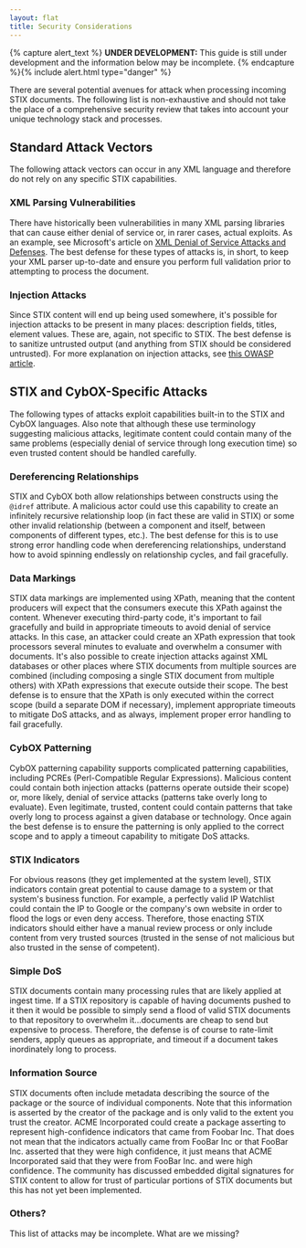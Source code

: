 ```yaml
---
layout: flat
title: Security Considerations
---
```


<link href="/css/security.css" rel="stylesheet"/>

{% capture alert_text %}
**UNDER DEVELOPMENT:** This guide is still under development and the information below may be incomplete.
{% endcapture %}{% include alert.html type="danger" %}

There are several potential avenues for attack when processing incoming STIX documents. The following list is non-exhaustive and should not take the place of a comprehensive security review that takes into account your unique technology stack and processes.

## Standard Attack Vectors

The following attack vectors can occur in any XML language and therefore do not rely on any specific STIX capabilities.

### <span class="label label-warning">XML Parsing Vulnerabilities</span>

There have historically been vulnerabilities in many XML parsing libraries that can cause either denial of service or, in rarer cases, actual exploits. As an example, see Microsoft's article on [XML Denial of Service Attacks and Defenses](http://msdn.microsoft.com/en-us/magazine/ee335713.aspx). The best defense for these types of attacks is, in short, to keep your XML parser up-to-date and ensure you perform full validation prior to attempting to process the document.

### <span class="label label-warning">Injection Attacks</span>

Since STIX content will end up being used somewhere, it's possible for injection attacks to be present in many places: description fields, titles, element values. These are, again, not specific to STIX. The best defense is to sanitize untrusted output (and anything from STIX should be considered untrusted). For more explanation on injection attacks, see [this OWASP article](https://www.owasp.org/index.php/Top_10_2010-A1-Injection).

## STIX and CybOX-Specific Attacks

The following types of attacks exploit capabilities built-in to the STIX and CybOX languages. Also note that although these use terminology suggesting malicious attacks, legitimate content could contain many of the same problems (especially denial of service through long execution time) so even trusted content should be handled carefully.

### <span class="label label-danger">Dereferencing Relationships</span>

STIX and CybOX both allow relationships between constructs using the `@idref` attribute. A malicious actor could use this capability to create an infinitely recursive relationship loop (in fact these are valid in STIX) or some other invalid relationship (between a component and itself, between components of different types, etc.). The best defense for this is to use strong error handling code when dereferencing relationships, understand how to avoid spinning endlessly on relationship cycles, and fail gracefully.

### <span class="label label-danger">Data Markings</span>

STIX data markings are implemented using XPath, meaning that the content producers will expect that the consumers execute this XPath against the content. Whenever executing third-party code, it's important to fail gracefully and build in appropriate timeouts to avoid denial of service attacks. In this case, an attacker could create an XPath expression that took processors several minutes to evaluate and overwhelm a consumer with documents. It's also possible to create injection attacks against XML databases or other places where STIX documents from multiple sources are combined (including composing a single STIX document from multiple others) with XPath expressions that execute outside their scope. The best defense is to ensure that the XPath is only executed within the correct scope (build a separate DOM if necessary), implement appropriate timeouts to mitigate DoS attacks, and as always, implement proper error handling to fail gracefully.

### <span class="label label-danger">CybOX Patterning</span>

CybOX patterning capability supports complicated patterning capabilities, including PCREs (Perl-Compatible Regular Expressions). Malicious content could contain both injection attacks (patterns operate outside their scope) or, more likely, denial of service attacks (patterns take overly long to evaluate). Even legitimate, trusted, content could contain patterns that take overly long to process against a given database or technology. Once again the best defense is to ensure the patterning is only applied to the correct scope and to apply a timeout capability to mitigate DoS attacks.

### <span class="label label-danger">STIX Indicators</span>

For obvious reasons (they get implemented at the system level), STIX indicators contain great potential to cause damage to a system or that system's business function. For example, a perfectly valid IP Watchlist could contain the IP to Google or the company's own website in order to flood the logs or even deny access. Therefore, those enacting STIX indicators should either have a manual review process or only include content from very trusted sources (trusted in the sense of not malicious but also trusted in the sense of competent).

### <span class="label label-danger">Simple DoS</span>

STIX documents contain many processing rules that are likely applied at ingest time. If a STIX repository is capable of having documents pushed to it then it would be possible to simply send a flood of valid STIX documents to that repository to overwhelm it...documents are cheap to send but expensive to process. Therefore, the defense is of course to rate-limit senders, apply queues as appropriate, and timeout if a document takes inordinately long to process.

### <span class="label label-danger">Information Source</span>

STIX documents often include metadata describing the source of the package or the source of individual components. Note that this information is asserted by the creator of the package and is only valid to the extent you trust the creator. ACME Incorporated could create a package asserting to represent high-confidence indicators that came from Foobar Inc. That does not mean that the indicators actually came from FooBar Inc or that FooBar Inc. asserted that they were high confidence, it just means that ACME Incorporated said that they were from FooBar Inc. and were high confidence. The community has discussed embedded digital signatures for STIX content to allow for trust of particular portions of STIX documents but this has not yet been implemented.

### <span class="label label-info">Others?</span>

This list of attacks may be incomplete. What are we missing?
